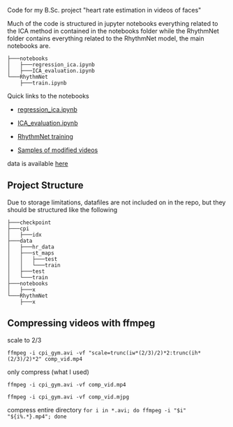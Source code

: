 Code for my B.Sc. project "heart rate estimation in videos of faces"

Much of the code is structured in jupyter notebooks everything related to the ICA method in contained in the notebooks folder while the RhythmNet folder contains everything related to the RhythmNet model, the main notebooks are. 
```
├───notebooks
│   ├───regression_ica.ipynb
│   ├───ICA_evaluation.ipynb
└───RhythmNet
    ├───train.ipynb
```

Quick links to the notebooks

- [regression_ica.ipynb](https://nbviewer.org/github/AndreasLH/Heart-Rate-Estimation/blob/main/notebooks/regression_ica.ipynb)
- [ICA_evaluation.ipynb](https://nbviewer.org/github/AndreasLH/Heart-Rate-Estimation/blob/main/notebooks/ICA_evaluation.ipynb)
- [RhythmNet training](https://nbviewer.org/github/AndreasLH/Heart-Rate-Estimation/blob/main/RhythmNet/train.ipynb)

- [Samples of modified videos](https://drive.google.com/drive/folders/1XFiRorYi2KYkomA9VEbjXJshq_uuz7g0?usp=sharing)

data is available [here](https://github.com/partofthestars/LGI-PPGI-DB)

## Project Structure
Due to storage limitations, datafiles are not included on in the repo, but they should be structured like the following
```
├───checkpoint
├───cpi
│   ├───idx
├───data
│   ├───hr_data
│   ├───st_maps
│   │   ├───test
│   │   └───train
│   ├───test
│   └───train
├───notebooks
│   ├───x
└───RhythmNet
    ├───x
```


## Compressing videos with ffmpeg
scale to 2/3

```ffmpeg -i cpi_gym.avi -vf "scale=trunc(iw*(2/3)/2)*2:trunc(ih*(2/3)/2)*2" comp_vid.mp4```

only compress (what I used)

```ffmpeg -i cpi_gym.avi -vf comp_vid.mp4```

```ffmpeg -i cpi_gym.avi -vf comp_vid.mjpg```

compress entire directory 
```for i in *.avi; do ffmpeg -i "$i" "${i%.*}.mp4"; done```
